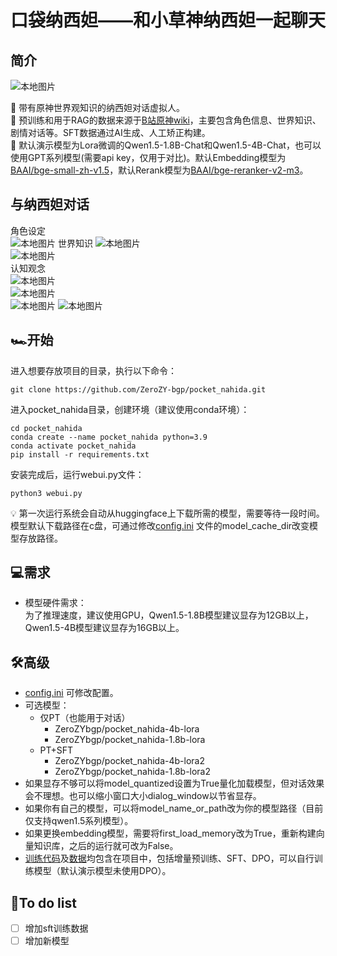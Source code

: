 # 口袋纳西妲——和小草神纳西妲一起聊天
## 简介   
![本地图片](pics/纳西妲表情.png)

🌱 带有原神世界观知识的纳西妲对话虚拟人。   
📕 预训练和用于RAG的数据来源于[B站原神wiki](https://wiki.biligame.com/ys/%E9%A6%96%E9%A1%B5)，主要包含角色信息、世界知识、剧情对话等。SFT数据通过AI生成、人工矫正构建。  
🔆 默认演示模型为Lora微调的Qwen1.5-1.8B-Chat和Qwen1.5-4B-Chat，也可以使用GPT系列模型(需要api key，仅用于对比)。默认Embedding模型为[BAAI/bge-small-zh-v1.5](https://huggingface.co/BAAI/bge-small-zh-v1.5)，默认Rerank模型为[BAAI/bge-reranker-v2-m3](https://huggingface.co/BAAI/bge-reranker-v2-m3)。  
## 与纳西妲对话
角色设定  
![本地图片](pics/自我介绍.png)
世界知识
![本地图片](pics/世界观1.png)  
![本地图片](pics/世界观2.png)  
认知观念  
![本地图片](pics/认知1.png)  
![本地图片](pics/认知2.png)  
![本地图片](pics/认知3.png)
![本地图片](pics/认知4.png)
## 🏎️开始  
进入想要存放项目的目录，执行以下命令：
```angular2html
git clone https://github.com/ZeroZY-bgp/pocket_nahida.git
```
进入pocket_nahida目录，创建环境（建议使用conda环境）：
```angular2html
cd pocket_nahida
conda create --name pocket_nahida python=3.9
conda activate pocket_nahida
pip install -r requirements.txt
```
安装完成后，运行webui.py文件：
```angular2html
python3 webui.py
```
💡 第一次运行系统会自动从huggingface上下载所需的模型，需要等待一段时间。模型默认下载路径在c盘，可通过修改[config.ini](config.ini) 文件的model_cache_dir改变模型存放路径。
## 💻需求
- 模型硬件需求：  
为了推理速度，建议使用GPU，Qwen1.5-1.8B模型建议显存为12GB以上，Qwen1.5-4B模型建议显存为16GB以上。
## 🛠️高级  
- [config.ini](config.ini) 可修改配置。
- 可选模型：
  - 仅PT（也能用于对话）
    - ZeroZYbgp/pocket_nahida-4b-lora
    - ZeroZYbgp/pocket_nahida-1.8b-lora
  - PT+SFT
    - ZeroZYbgp/pocket_nahida-4b-lora2
    - ZeroZYbgp/pocket_nahida-1.8b-lora2
- 如果显存不够可以将model_quantized设置为True量化加载模型，但对话效果会不理想。也可以缩小窗口大小dialog_window以节省显存。
- 如果你有自己的模型，可以将model_name_or_path改为你的模型路径（目前仅支持qwen1.5系列模型）。
- 如果更换embedding模型，需要将first_load_memory改为True，重新构建向量知识库，之后的运行就可改为False。
- [训练代码](train)及[数据](train/datas)均包含在项目中，包括增量预训练、SFT、DPO，可以自行训练模型（默认演示模型未使用DPO）。

## 📃To do list
- [ ] 增加sft训练数据
- [ ] 增加新模型
